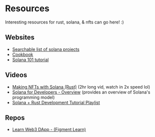# Resources
Interesting resources for rust, solana, & nfts can go here! :)

## Websites
- [Searchable list of solana projects](https://soldev.app/)
- [Cookbook](https://solanacookbook.com/)
- [Solana 101 tutorial](https://learn.figment.io/pathways/solana-pathway)

## Videos
- [Making NFTs with Solana (Rust)](https://www.youtube.com/watch?v=WwLn3_RJ0QM&t=1413s) (2hr long vid, watch in 2x speed lol)
- [Solana for Developers - Overview](https://www.youtube.com/watch?v=qNIhClYDjR8&t=250s) (provides an overview of Solana's programming model)
- [Solana + Rust Development Tutorial Playlist](https://www.youtube.com/playlist?list=PL53JxaGwWUqCr3xm4qvqbgpJ4Xbs4lCs7)

## Repos
- [Learn Web3 DApp - (Figment Learn)](https://github.com/figment-networks/learn-web3-dapp)
